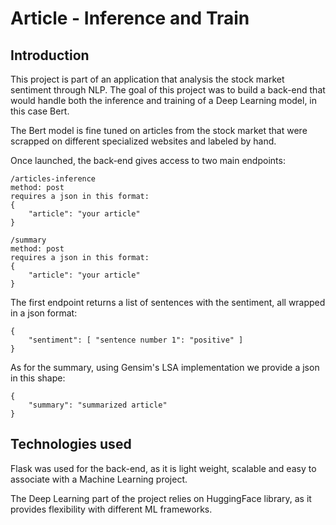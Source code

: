
# Article - Inference and Train

## Introduction

This project is part of an application that analysis the stock market sentiment through NLP.
The goal of this project was to build a back-end that would handle both the inference and training of a Deep Learning model, in this case Bert.

The Bert model is fine tuned on articles from the stock market that were scrapped on different specialized websites and labeled by hand. 

Once launched, the back-end gives access to two main endpoints:

```
/articles-inference 
method: post
requires a json in this format: 
{
    "article": "your article"
}
```
```
/summary
method: post
requires a json in this format: 
{
    "article": "your article"
}
```

The first endpoint returns a list of sentences with the sentiment, all wrapped in a json format: 
```
{
    "sentiment": [ "sentence number 1": "positive" ]
}
```
As for the summary, using Gensim's LSA implementation we provide a json in this shape:
```
{
    "summary": "summarized article"
}
```

## Technologies used
Flask was used for the back-end, as it is light weight, scalable and easy to associate with a Machine Learning project. 

The Deep Learning part of the project relies on HuggingFace library, as it provides flexibility with different ML frameworks. 
